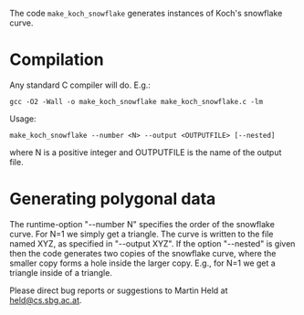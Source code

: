 The code `make_koch_snowflake` generates instances of Koch's snowflake curve.

# Compilation

Any standard C compiler will do. E.g.:

    gcc -O2 -Wall -o make_koch_snowflake make_koch_snowflake.c -lm

Usage:

    make_koch_snowflake --number <N> --output <OUTPUTFILE> [--nested]

where N is a positive integer and OUTPUTFILE is the name of the output file.

# Generating polygonal data

The runtime-option "--number N" specifies the order of the snowflake curve.
For N=1 we simply get a triangle. The curve is written to the file named XYZ,
as specified in "--output XYZ". If the option "--nested" is given then the
code generates two copies of the snowflake curve, where the smaller copy forms
a hole inside the larger copy. E.g., for N=1 we get a triangle inside of a
triangle.

Please direct bug reports or suggestions to Martin Held at held@cs.sbg.ac.at.

